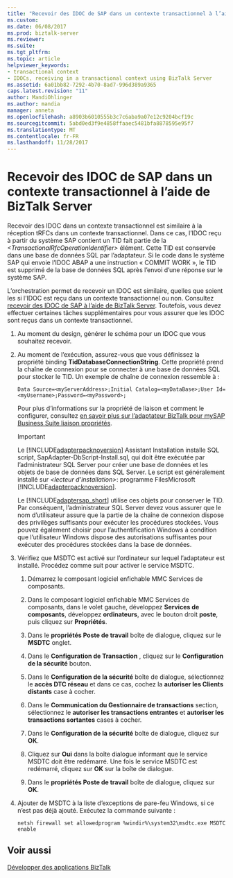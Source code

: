 ```yaml
---
title: "Recevoir des IDOC de SAP dans un contexte transactionnel à l’aide de BizTalk Server | Documents Microsoft"
ms.custom: 
ms.date: 06/08/2017
ms.prod: biztalk-server
ms.reviewer: 
ms.suite: 
ms.tgt_pltfrm: 
ms.topic: article
helpviewer_keywords:
- transactional context
- IDOCs, receiving in a transactional context using BizTalk Server
ms.assetid: 6a01bb82-7292-4b70-8ad7-996d389a9365
caps.latest.revision: "11"
author: MandiOhlinger
ms.author: mandia
manager: anneta
ms.openlocfilehash: a8903b6010555b3c7c6aba9a07e12c9204bcf19c
ms.sourcegitcommit: 5abd0ed3f9e4858ffaaec5481bfa8878595e95f7
ms.translationtype: MT
ms.contentlocale: fr-FR
ms.lasthandoff: 11/28/2017
---
```

# <a name="receive-idocs-from-sap-in-a-transactional-context-using-biztalk-server"></a>Recevoir des IDOC de SAP dans un contexte transactionnel à l’aide de BizTalk Server
Recevoir des IDOC dans un contexte transactionnel est similaire à la réception tRFCs dans un contexte transactionnel. Dans ce cas, l’IDOC reçu à partir du système SAP contient un TID fait partie de la  *\<TransactionalRfcOperationIdentifier\>*  élément. Cette TID est conservée dans une base de données SQL par l’adaptateur. Si le code dans le système SAP qui envoie l’IDOC ABAP a une instruction « COMMIT WORK », le TID est supprimé de la base de données SQL après l’envoi d’une réponse sur le système SAP.  
  
 L’orchestration permet de recevoir un IDOC est similaire, quelles que soient les si l’IDOC est reçu dans un contexte transactionnel ou non. Consultez [recevoir des IDOC de SAP à l’aide de BizTalk Server](../../adapters-and-accelerators/adapter-sap/receive-idocs-from-sap-using-biztalk-server.md). Toutefois, vous devez effectuer certaines tâches supplémentaires pour vous assurer que les IDOC sont reçus dans un contexte transactionnel.  
  
1.  Au moment du design, générer le schéma pour un IDOC que vous souhaitez recevoir.  
  
2.  Au moment de l’exécution, assurez-vous que vous définissez la propriété binding **TidDatabaseConnectionString**. Cette propriété prend la chaîne de connexion pour se connecter à une base de données SQL pour stocker le TID. Un exemple de chaîne de connexion ressemble à :  
  
    ```  
    Data Source=<myServerAddress>;Initial Catalog=<myDataBase>;User Id=<myUsername>;Password=<myPassword>;  
    ```  
  
     Pour plus d’informations sur la propriété de liaison et comment le configurer, consultez [en savoir plus sur l’adaptateur BizTalk pour mySAP Business Suite liaison propriétés](../../adapters-and-accelerators/adapter-sap/read-about-biztalk-adapter-for-mysap-business-suite-binding-properties.md).  
  
    > [!IMPORTANT]
    >  Le [!INCLUDE[adapterpacknoversion](../../includes/adapterpacknoversion-md.md)] Assistant Installation installe SQL script, SapAdapter-DbScript-Install.sql, qui doit être exécutée par l’administrateur SQL Server pour créer une base de données et les objets de base de données dans SQL Server. Le script est généralement installé sur  *\<lecteur d’installation\>*: programme FilesMicrosoft [!INCLUDE[adapterpacknoversion](../../includes/adapterpacknoversion-md.md)].  
    >   
    >  Le [!INCLUDE[adaptersap_short](../../includes/adaptersap-short-md.md)] utilise ces objets pour conserver le TID. Par conséquent, l’administrateur SQL Server devez vous assurer que le nom d’utilisateur assure que la partie de la chaîne de connexion dispose des privilèges suffisants pour exécuter les procédures stockées. Vous pouvez également choisir pour l’authentification Windows à condition que l’utilisateur Windows dispose des autorisations suffisantes pour exécuter des procédures stockées dans la base de données.  
  
3.  Vérifiez que MSDTC est activé sur l’ordinateur sur lequel l’adaptateur est installé. Procédez comme suit pour activer le service MSDTC.  
  
    1.  Démarrez le composant logiciel enfichable MMC Services de composants.  
  
    2.  Dans le composant logiciel enfichable MMC Services de composants, dans le volet gauche, développez **Services de composants**, développez **ordinateurs**, avec le bouton droit **poste**, puis cliquez sur  **Propriétés**.  
  
    3.  Dans le **propriétés Poste de travail** boîte de dialogue, cliquez sur le **MSDTC** onglet.  
  
    4.  Dans le **Configuration de Transaction** , cliquez sur le **Configuration de la sécurité** bouton.  
  
    5.  Dans le **Configuration de la sécurité** boîte de dialogue, sélectionnez le **accès DTC réseau** et dans ce cas, cochez la **autoriser les Clients distants** case à cocher.  
  
    6.  Dans le **Communication du Gestionnaire de transactions** section, sélectionnez le **autoriser les transactions entrantes** et **autoriser les transactions sortantes** cases à cocher.  
  
    7.  Dans le **Configuration de la sécurité** boîte de dialogue, cliquez sur **OK**.  
  
    8.  Cliquez sur **Oui** dans la boîte dialogue informant que le service MSDTC doit être redémarré. Une fois le service MSDTC est redémarré, cliquez sur **OK** sur la boîte de dialogue.  
  
    9. Dans le **propriétés Poste de travail** boîte de dialogue, cliquez sur **OK**.  
  
4.  Ajouter de MSDTC à la liste d’exceptions de pare-feu Windows, si ce n’est pas déjà ajouté. Exécutez la commande suivante :  
  
    ```  
    netsh firewall set allowedprogram %windir%\system32\msdtc.exe MSDTC enable  
    ```  
  
## <a name="see-also"></a>Voir aussi  
[Développer des applications BizTalk](../../adapters-and-accelerators/adapter-sap/develop-biztalk-applications-using-the-sap-adapter.md)